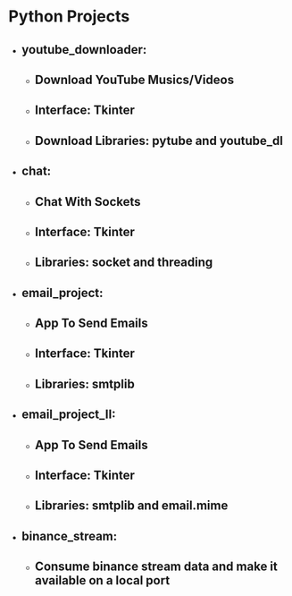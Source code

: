 # Python Projects
- ## **youtube_downloader**:
    - ## Download YouTube Musics/Videos
    - ## Interface: Tkinter
    - ## Download Libraries: pytube and youtube_dl
- ## **chat**:
    - ## Chat With Sockets
    - ## Interface: Tkinter
    - ## Libraries: socket and threading
- ## **email_project**:
    - ## App To Send Emails
    - ## Interface: Tkinter
    - ## Libraries: smtplib
- ## **email_project_II**:
    - ## App To Send Emails
    - ## Interface: Tkinter
    - ## Libraries: smtplib and email.mime
- ## **binance_stream**:
    - ## Consume binance stream data and make it available on a local port

